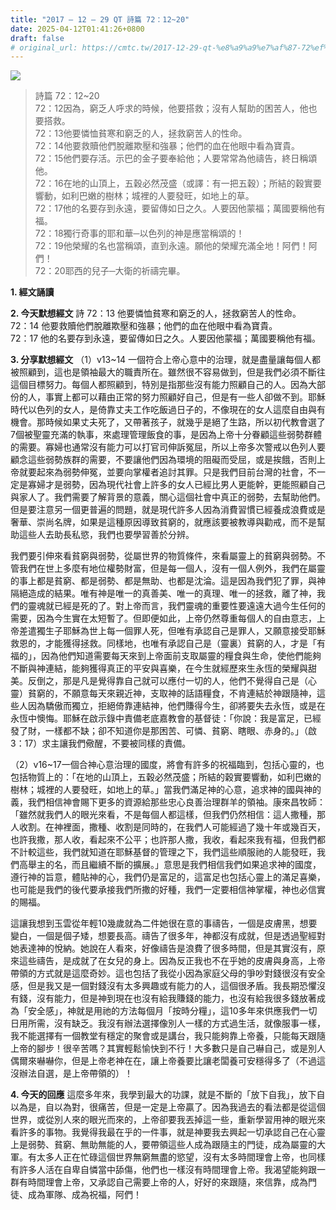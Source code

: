 ```yaml
---
title: "2017 – 12 – 29 QT 詩篇 72：12~20"
date: 2025-04-12T01:41:26+0800
draft: false
# original_url: https://cmtc.tw/2017-12-29-qt-%e8%a9%a9%e7%af%87-72%ef%bc%9a1220
---
```


![](/images/qt.jpg)
> 詩篇 72：12\~20  
> 72：12因為，窮乏人呼求的時候，他要搭救；沒有人幫助的困苦人，他也要搭救。  
> 72：13他要憐恤貧寒和窮乏的人，拯救窮苦人的性命。  
> 72：14他要救贖他們脫離欺壓和強暴；他們的血在他眼中看為寶貴。  
> 72：15他們要存活。示巴的金子要奉給他；人要常常為他禱告，終日稱頌他。  
> 72：16在地的山頂上，五穀必然茂盛（或譯：有一把五穀）；所結的穀實要響動，如利巴嫩的樹林；城裡的人要發旺，如地上的草。  
> 72：17他的名要存到永遠，要留傳如日之久。人要因他蒙福；萬國要稱他有福。  
> 72：18獨行奇事的耶和華─以色列的神是應當稱頌的！  
> 72：19他榮耀的名也當稱頌，直到永遠。願他的榮耀充滿全地！阿們！阿們！  
> 72：20耶西的兒子─大衛的祈禱完畢。

**1. 經文誦讀**

**2.  今天默想經文**
詩 72：13 他要憐恤貧寒和窮乏的人，拯救窮苦人的性命。  
72：14 他要救贖他們脫離欺壓和強暴；他們的血在他眼中看為寶貴。  
72：17 他的名要存到永遠，要留傳如日之久。人要因他蒙福；萬國要稱他有福。

**3. 分享默想經文**
（1）v13\~14 一個符合上帝心意中的治理，就是盡量讓每個人都被照顧到，這也是領袖最大的職責所在。雖然很不容易做到，但是我們必須不斷往這個目標努力。每個人都照顧到，特別是指那些沒有能力照顧自己的人。因為大部份的人，事實上都可以藉由正常的努力照顧好自己，但是有一些人卻做不到。耶穌時代以色列的女人，是倚靠丈夫工作吃飯過日子的，不像現在的女人這麼自由與有機會。那時候如果丈夫死了，又帶著孩子，就幾乎是絕了生路，所以初代教會選了7個被聖靈充滿的執事，來處理管理飯食的事，是因為上帝十分眷顧這些弱勢群體的需要。寡婦也通常沒有能力可以打官司伸訴冤屈，所以上帝多次警戒以色列人要顧念這些弱勢族群的需要，不要讓他們因為環境的阻礙而受屈，或是挨餓，否則上帝就要起來為弱勢伸冤，並要向掌權者追討其罪。只是我們目前台灣的社會，不一定是寡婦才是弱勢，因為現代社會上許多的女人已經比男人更能幹，更能照顧自己與家人了。我們需要了解背景的意義，關心這個社會中真正的弱勢，去幫助他們。但是要注意另一個更普遍的問題，就是現代許多人因為消費習慣已經養成浪費或是奢華、崇尚名牌，如果是這種原因導致貧窮的，就應該要被教導與勸戒，而不是幫助這些人去助長私慾，我們也要學習善於分辨。

我們要引伸來看貧窮與弱勢，從屬世界的物質條件，來看屬靈上的貧窮與弱勢。不管我們在世上多麼有地位權勢財富，但是每一個人，沒有一個人例外，我們在屬靈的事上都是貧窮、都是弱勢、都是無助、也都是沈淪。這是因為我們犯了罪，與神隔絕造成的結果。唯有神是唯一的真善美、唯一的真理、唯一的拯救，離了神，我們的靈魂就已經是死的了。對上帝而言，我們靈魂的重要性要遠遠大過今生任何的需要，因為今生實在太短暫了。但即便如此，上帝仍然尊重每個人的自由意志，上帝差遣獨生子耶穌為世上每一個罪人死，但唯有承認自己是罪人，又願意接受耶穌救恩的，才能獲得拯救。同樣地，也唯有承認自己是（靈裏）貧窮的人，才是「有福的」，因為他們知道需要每天來到上帝面前支取屬靈的糧食與生命，使他們能夠不斷與神連結，能夠獲得真正的平安與喜樂，在今生就經歷來生永恆的榮耀與甜美。反倒之，那是凡是覺得靠自己就可以應付一切的人，他們不覺得自己是（心靈）貧窮的，不願意每天來親近神，支取神的話語糧食，不肯連結於神跟隨神，這些人因為驕傲而獨立，拒絕倚靠連結神，他們賺得今生，卻將要失去永恆，或是在永恆中懊悔。耶穌在啟示錄中責備老底嘉教會的基督徒：「你說：我是富足，已經發了財，一樣都不缺；卻不知道你是那困苦、可憐、貧窮、瞎眼、赤身的。」（啟3：17）求主讓我們儆醒，不要被同樣的責備。

（2）v16\~17一個合神心意治理的國度，將會有許多的祝福臨到，包括心靈的，也包括物質上的：「在地的山頂上，五穀必然茂盛；所結的穀實要響動，如利巴嫩的樹林；城裡的人要發旺，如地上的草。」當我們滿足神的心意，追求神的國與神的義，我們相信神會賜下更多的資源給那些忠心良善治理群羊的領袖。康來昌牧師：「雖然就我們人的眼光來看，不是每個人都這樣，但我們仍然相信：這人撒種，那人收割。在神裡面，撒種、收割是同時的，在我們人可能經過了幾十年或幾百天，也許我撒，那人收，看起來不公平；也許那人撒，我收，看起來我有福，但我們都不計較這些，我們就知道在耶穌基督的管理之下，我們這些順服祂的人能發旺，我們高舉主的名，而且繼續不斷的擴展。」意思是我們相信我們如果追求神的國度，遵行神的旨意，體貼神的心，我們仍是富足的，這富足也包括心靈上的滿足喜樂，也可能是我們的後代要承接我們所撒的好種，我們一定要相信神掌權，神也必信實的賜福。

這讓我想到玉雲從年輕10幾歲就為二件她很在意的事禱告，一個是皮膚黑，想要變白，一個是個子矮，想要長高。禱告了很多年，神都沒有成就，但是透過聖經對她表達神的悅納。她說在人看來，好像禱告是浪費了很多時間，但是其實沒有，原來這些禱告，是成就了在女兒的身上。因為反正我也不在乎她的皮膚與身高，上帝帶領的方式就是這麼奇妙。這也包括了我從小因為家庭父母的爭吵對錢很沒有安全感，但是我又是一個對錢沒有太多興趣或有能力的人，這個很矛盾。我長期恐懼沒有錢，沒有能力，但是神到現在也沒有給我賺錢的能力，也沒有給我很多錢放著成為「安全感」，神就是用祂的方法每個月「按時分糧」，這10多年來供應我們一切日用所需，沒有缺乏。我沒有辦法選擇像別人一樣的方式過生活，就像服事一樣，我不能選擇有一個教堂有穩定的聚會或是講台，我只能夠靠上帝養，只能每天跟隨上帝的腳步！很辛苦嗎？其實輕鬆愉快到不行！大多數只是自己嚇自己，或是別人偶爾來嚇嚇你，但是上帝老神在在，讓上帝養要比讓老闆養可安穩得多了（不過這沒辦法自選，是上帝帶領的）！

**4. 今天的回應**
這麼多年來，我學到最大的功課，就是不斷的「放下自我」，放下自以為是，自以為對，很痛苦，但是一定是上帝贏了。因為我過去的看法都是從這個世界，或從別人來的眼光而來的，上帝卻要我丟掉這一些，重新學習用神的眼光來看許多的事物。我覺得我最在乎的一件事，就是神要我去興起一切承認自己在心靈上是弱勢、貧窮、無助無能的人，要帶領這些人成為跟隨主的門徒，成為屬靈的大軍。有太多人正在忙碌這個世界無窮無盡的慾望，沒有太多時間理會上帝，也同樣有許多人活在自卑自憐當中舔傷，他們也一樣沒有時間理會上帝。我渴望能夠跟一群有時間理會上帝，又承認自己需要上帝的人，好好的來跟隨，來信靠，成為門徒、成為軍隊、成為祝福，阿們！
